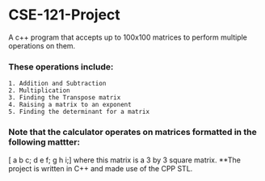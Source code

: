 # CSE-121-Project
A c++ program that accepts up to 100x100 matrices to perform multiple operations on them.
### These operations include:
    1. Addition and Subtraction
    2. Multiplication
    3. Finding the Transpose matrix
    4. Raising a matrix to an exponent
    5. Finding the determinant for a matrix
### Note that the calculator operates on matrices formatted in the following mattter:
[ a b c; d e f; g h i;] where this matrix is a 3 by 3 square matrix.
**The project is written in C++ and made use of the CPP STL.
